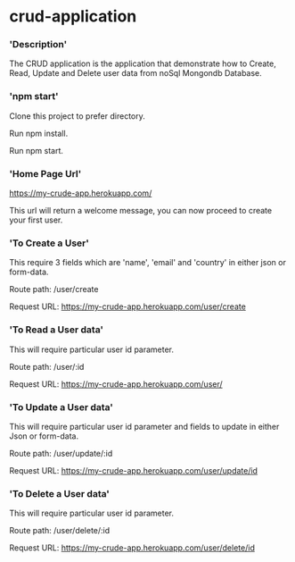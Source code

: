 # crud-application

### 'Description'
The CRUD application is the application that demonstrate how to Create, Read, Update and Delete user data from noSql Mongondb Database.

### 'npm start'
Clone this project to prefer directory.

Run npm install.

Run npm start.

### 'Home Page Url'
https://my-crude-app.herokuapp.com/

This url will return a welcome message, you can now proceed to create your first user.

### 'To Create a User'
This require 3 fields which are 'name', 'email' and 'country' in either json or form-data.

Route path: /user/create

Request URL: https://my-crude-app.herokuapp.com/user/create


### 'To Read a User data'
This will require particular user id parameter.

Route path: /user/:id

Request URL: https://my-crude-app.herokuapp.com/user/


### 'To Update a User data'
This will require particular user id parameter and fields to update in either Json or form-data.

Route path: /user/update/:id

Request URL: https://my-crude-app.herokuapp.com/user/update/id

### 'To Delete a User data'
This will require particular user id parameter.

Route path: /user/delete/:id

Request URL: https://my-crude-app.herokuapp.com/user/delete/id


